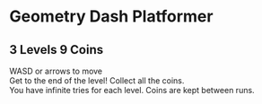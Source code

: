 <h1>Geometry Dash Platformer</h1>
<h2>3 Levels 9 Coins</h2>
<p1>WASD or arrows to move</p1> <br>
<p1>Get to the end of the level! Collect all the coins.</p1>
<br>
<p1>You have infinite tries for each level. Coins are kept between runs.</p1>
